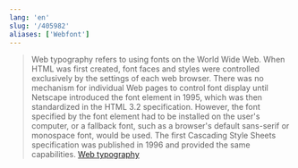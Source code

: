 ```yaml
---
lang: 'en'
slug: '/405982'
aliases: ['Webfont']
---
```


> Web typography refers to using fonts on the World Wide Web. When HTML was first created, font faces and styles were controlled exclusively by the settings of each web browser. There was no mechanism for individual Web pages to control font display until Netscape introduced the font element in 1995, which was then standardized in the HTML 3.2 specification. However, the font specified by the font element had to be installed on the user's computer, or a fallback font, such as a browser's default sans-serif or monospace font, would be used. The first Cascading Style Sheets specification was published in 1996 and provided the same capabilities. [Web typography](https://en.wikipedia.org/wiki/Web_typography)
